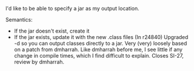 I'd like to be able to specify a jar as my output location.

Semantics:

 * If the jar doesn't exist, create it
 * If the jar exists, update it with the new .class files
(In r24840) Upgraded -d so you can output classes directly to a jar.  Very (very)
loosely based on a patch from dmharrah.  Like dmharrah before me, I see
little if any change in compile times, which I find difficult to explain.
Closes SI-27, review by dmharrah.
